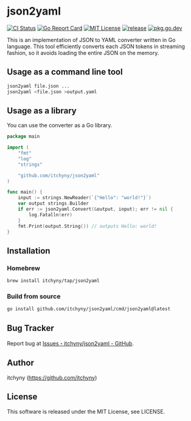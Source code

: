 # json2yaml
[![CI Status](https://github.com/itchyny/json2yaml/workflows/CI/badge.svg)](https://github.com/itchyny/json2yaml/actions)
[![Go Report Card](https://goreportcard.com/badge/github.com/itchyny/json2yaml)](https://goreportcard.com/report/github.com/itchyny/json2yaml)
[![MIT License](https://img.shields.io/badge/license-MIT-blue.svg)](https://github.com/itchyny/json2yaml/blob/main/LICENSE)
[![release](https://img.shields.io/github/release/itchyny/json2yaml/all.svg)](https://github.com/itchyny/json2yaml/releases)
[![pkg.go.dev](https://pkg.go.dev/badge/github.com/itchyny/json2yaml)](https://pkg.go.dev/github.com/itchyny/json2yaml)

This is an implementation of JSON to YAML converter written in Go language.
This tool efficiently converts each JSON tokens in streaming fashion,
so it avoids loading the entire JSON on the memory.

## Usage as a command line tool
```bash
json2yaml file.json ...
json2yaml <file.json >output.yaml
```

## Usage as a library
You can use the converter as a Go library.

```go
package main

import (
	"fmt"
	"log"
	"strings"

	"github.com/itchyny/json2yaml"
)

func main() {
	input := strings.NewReader(`{"Hello": "world!"}`)
	var output strings.Builder
	if err := json2yaml.Convert(&output, input); err != nil {
		log.Fatalln(err)
	}
	fmt.Print(output.String()) // outputs Hello: world!
}
```

## Installation
### Homebrew
```sh
brew install itchyny/tap/json2yaml
```

### Build from source
```bash
go install github.com/itchyny/json2yaml/cmd/json2yaml@latest
```

## Bug Tracker
Report bug at [Issues・itchyny/json2yaml - GitHub](https://github.com/itchyny/json2yaml/issues).

## Author
itchyny (https://github.com/itchyny)

## License
This software is released under the MIT License, see LICENSE.
